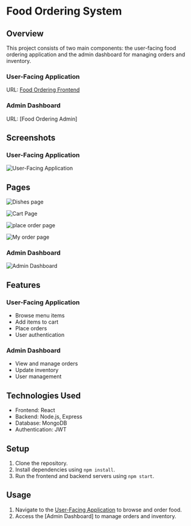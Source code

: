 # Food Ordering System

## Overview

This project consists of two main components: the user-facing food ordering application and the admin dashboard for managing orders and inventory.

### User-Facing Application
URL: [Food Ordering Frontend](https://food-ordering-frontend-g6sb.onrender.com/)

### Admin Dashboard
URL: [Food Ordering Admin]




## Screenshots

### User-Facing Application
![User-Facing Application](https://i.postimg.cc/3w32fPYh/Screenshot-2024-06-26-112528.png)

## Pages
![Dishes page](https://i.postimg.cc/kDrbQHfk/Screenshot-2024-06-26-112554.png)

![Cart Page](https://i.postimg.cc/rmPWmsWy/Screenshot-2024-06-26-112616.png)

![place order page](https://i.postimg.cc/QMS120dT/Screenshot-2024-06-26-112759.png)

![My order page](https://i.postimg.cc/Qtt1h1Fn/Screenshot-2024-06-26-112827.png)


### Admin Dashboard
![Admin Dashboard](https://i.postimg.cc/VkvN8w0F/Screenshot-2024-06-26-114025.png)

## Features

### User-Facing Application
- Browse menu items
- Add items to cart
- Place orders
- User authentication

### Admin Dashboard
- View and manage orders
- Update inventory
- User management

## Technologies Used
- Frontend: React
- Backend: Node.js, Express
- Database: MongoDB
- Authentication: JWT

## Setup

1. Clone the repository.
2. Install dependencies using `npm install`.
3. Run the frontend and backend servers using `npm start`.

## Usage

1. Navigate to the [User-Facing Application](https://food-ordering-frontend-g6sb.onrender.com/) to browse and order food.
2. Access the [Admin Dashboard] to manage orders and inventory.
